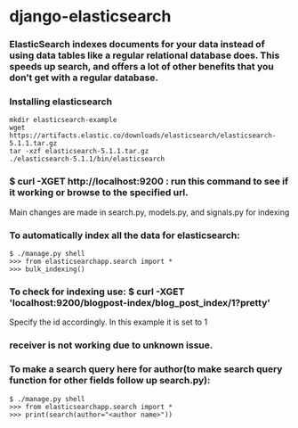 # django-elasticsearch

### ElasticSearch indexes documents for your data instead of using data tables like a regular relational database does. This speeds up search, and offers a lot of other benefits that you don’t get with a regular database.

### Installing elasticsearch
```
mkdir elasticsearch-example
wget https://artifacts.elastic.co/downloads/elasticsearch/elasticsearch-5.1.1.tar.gz
tar -xzf elasticsearch-5.1.1.tar.gz
./elasticsearch-5.1.1/bin/elasticsearch
```
### $ curl -XGET http://localhost:9200 : run this command to see if it working or browse to the specified url.

Main changes are made in search.py, models.py, and signals.py for indexing

### To automatically index all the data for elasticsearch:
```
$ ./manage.py shell
>>> from elasticsearchapp.search import *
>>> bulk_indexing()
```
### To check for indexing use: $ curl -XGET 'localhost:9200/blogpost-index/blog_post_index/1?pretty'
Specify the id accordingly. In this example it is set to 1

### receiver is not working due to unknown issue.

### To make a search query here for author(to make search query function for other fields follow up search.py):
```
$ ./manage.py shell
>>> from elasticsearchapp.search import *
>>> print(search(author="<author name>"))
```
